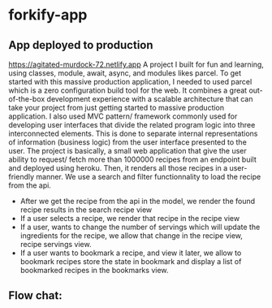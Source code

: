 # forkify-app
## App deployed to production 
https://agitated-murdock-72.netlify.app
A project I built for fun and learning, using classes, module, await, async, and modules likes parcel. 
To get started with this massive production application, I needed to used parcel which is a zero configuration build tool for the web. It combines a great out-of-the-box development experience with a scalable architecture that can take your project from just getting started to massive production application.
I also used MVC pattern/ framework  commonly used for developing user interfaces that divide the related program logic into three interconnected elements. This is done to separate internal representations of information (business logic) from the user interface presented to the user.
The project is basically, a small web application that give the user ability to request/ fetch more than 1000000 recipes from an endpoint built and deployed using heroku. Then, it renders all those recipes in a user-friendly manner. We use a search and filter functionnality to load the recipe from the api. 
* After we get the recipe from the api in the model, we render the found recipe results  in the search recipe view 
* If a user selects a recipe, we render that recipe in the recipe view
* If a user, wants to change the number of servings which will update the ingredients for the recipe, we allow that change in the recipe view, recipe servings view. 
* If a user wants to bookmark a recipe, and view it later, we allow to bookmark recipes store the state in bookmark and display a list of bookmarked recipes in the bookmarks view.
## Flow chat: 
